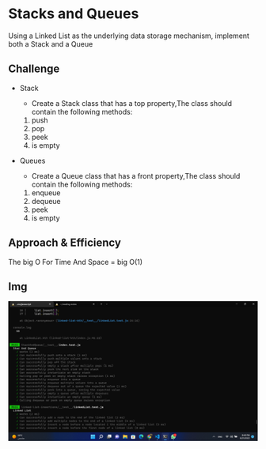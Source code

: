 # Stacks and Queues

<!-- Short summary or background information -->

Using a Linked List as the underlying data storage mechanism, implement both a Stack and a Queue

## Challenge

<!-- Description of the challenge -->

- Stack
  - Create a Stack class that has a top property,The class should contain the following methods:
  1. push
  2. pop
  3. peek
  4. is empty

- Queues
  - Create a Queue class that has a front property,The class should contain the following methods:
  1. enqueue
  2. dequeue
  3. peek
  4. is empty

## Approach & Efficiency

<!-- What approach did you take? Why? What is the Big O space/time for this approach? -->
The big O For Time And Space = big O(1)

## Img

![img](./img/Screenshot%20(116).png)
